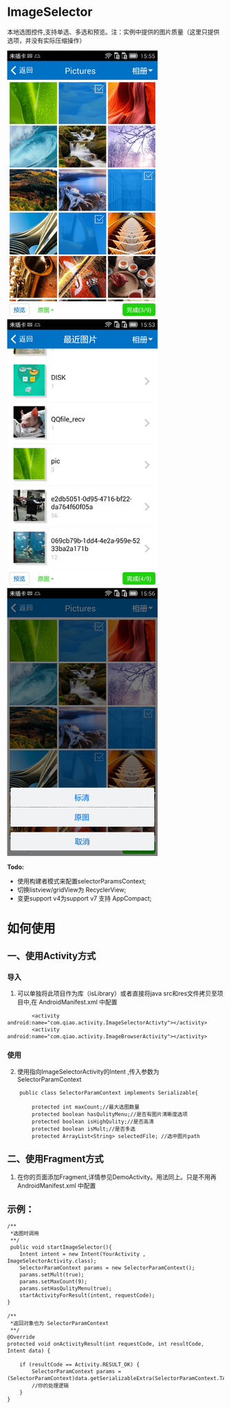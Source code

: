 # ImageSelector
 本地选图控件,支持单选、多选和预览。注：实例中提供的图片质量（这里只提供选项，并没有实际压缩操作）

<p>
   <img src="https://raw.githubusercontent.com/Qiaoidea/ImageSelector/master/screenShot/device-1.png" width="350" alt="Screenshot"/>
   &nbsp;&nbsp;
   <img src="https://raw.githubusercontent.com/Qiaoidea/ImageSelector/master/screenShot/device-2.png" width="350" alt="Screenshot"/>
   &nbsp;&nbsp;
   <img src="https://raw.githubusercontent.com/Qiaoidea/ImageSelector/master/screenShot/device-3.png" width="350" alt="Screenshot"/>
</p>

**Todo:**
- 使用构建者模式来配置selectorParamsContext;
- 切换listview/gridView为 RecyclerView;
- 变更support v4为support v7 支持 AppCompact;

# 如何使用
## 一、使用Activity方式
### 导入
1. 可以单独将此项目作为库（isLibrary）或者直接将java src和res文件拷贝至项目中,在 AndroidManifest.xml 中配置

```
        <activity android:name="com.qiao.activity.ImageSelectorActivty"></activity>
        <activity android:name="com.qiao.activity.ImageBrowserActivity"></activity>
```

### 使用
2. 使用指向ImageSelectorActivity的Intent ,传入参数为 SelectorParamContext

```
	public class SelectorParamContext implements Serializable{
	
		protected int maxCount;//最大选图数量
		protected boolean hasQulityMenu;//是否有图片清晰度选项
		protected boolean isHighQulity;//是否高清 
		protected boolean isMult;//是否多选
		protected ArrayList<String> selectedFile; //选中图片path
```

## 二、使用Fragment方式
1. 在你的页面添加Fragment,详情参见DemoActivity。用法同上。只是不用再AndroidManifest.xml 中配置


## 示例：

```
/**
 *选图时调用
 **/
 public void startImageSelector(){
	Intent intent = new Intent(YourActivity , ImageSelectorActivity.class);
	SelectorParamContext params = new SelectorParamContext();
	params.setMult(true);
	params.setMaxCount(9);
	params.setHasQulityMenu(true);
	startActivityForResult(intent, requestCode);
}

/**
 *返回对象也为 SelectorParamContext
 **/
@Override
protected void onActivityResult(int requestCode, int resultCode, Intent data) {

	if (resultCode == Activity.RESULT_OK) {
		SelectorParamContext params = (SelectorParamContext)data.getSerializableExtra(SelectorParamContext.TAG_SELECTOR);
		//你的处理逻辑
	}
}
```
